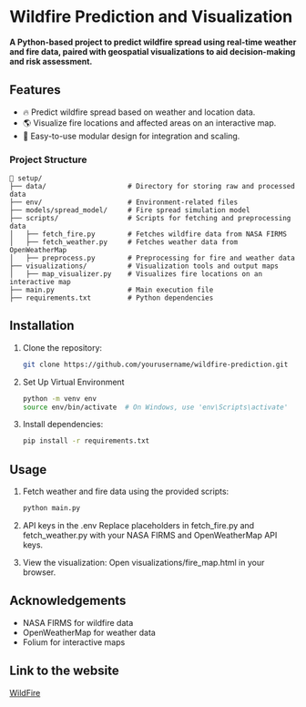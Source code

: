 # Wildfire Prediction and Visualization

**A Python-based project to predict wildfire spread using real-time weather and fire data, paired with geospatial visualizations to aid decision-making and risk assessment.**

## Features
- 🔥 Predict wildfire spread based on weather and location data.
- 🌎 Visualize fire locations and affected areas on an interactive map.
- 🚀 Easy-to-use modular design for integration and scaling.

### Project Structure

```plaintext
📂 setup/  
├── data/                    # Directory for storing raw and processed data  
├── env/                     # Environment-related files  
├── models/spread_model/     # Fire spread simulation model  
├── scripts/                 # Scripts for fetching and preprocessing data  
│   ├── fetch_fire.py        # Fetches wildfire data from NASA FIRMS  
│   ├── fetch_weather.py     # Fetches weather data from OpenWeatherMap  
│   ├── preprocess.py        # Preprocessing for fire and weather data  
├── visualizations/          # Visualization tools and output maps  
│   ├── map_visualizer.py    # Visualizes fire locations on an interactive map  
├── main.py                  # Main execution file  
├── requirements.txt         # Python dependencies  
```

## Installation
1. Clone the repository:
   ```bash
   git clone https://github.com/yourusername/wildfire-prediction.git
   ```
2. Set Up Virtual Environment
   ```bash
   python -m venv env  
   source env/bin/activate  # On Windows, use 'env\Scripts\activate'  
   ```
3. Install dependencies:
   ```bash
   pip install -r requirements.txt
   ```
## Usage
1. Fetch weather and fire data using the provided scripts:
   ```bash
   python main.py
   ```
2. API keys in the .env
   Replace placeholders in fetch_fire.py and fetch_weather.py with your NASA FIRMS and OpenWeatherMap API keys.

3. View the visualization: Open visualizations/fire_map.html in your browser.

## Acknowledgements 
* NASA FIRMS for wildfire data
* OpenWeatherMap for weather data
* Folium for interactive maps

## Link to the website
   [WildFire](https://wildfire-prediction-and-visualization.vercel.app/  )
